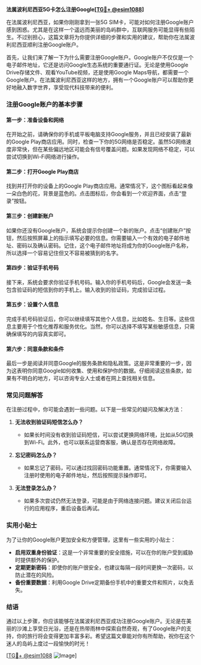**法属波利尼西亚5G卡怎么注册Google[[TG💪+ @esim1088](https://t.me/s/esim1088)]**

在法属波利尼西亚，如果你刚刚拿到一张5G SIM卡，可能对如何注册Google账户感到困惑。尤其是在这样一个遥远而美丽的岛屿群中，互联网服务可能显得有些陌生。不过别担心，这篇文章将为你提供详细的步骤和实用的建议，帮助你在法属波利尼西亚顺利注册Google账户。

首先，让我们来了解一下为什么需要注册Google账户。Google账户不仅仅是一个电子邮件地址，它还是访问Google生态系统的重要通行证。无论是使用Google Drive存储文件、观看YouTube视频，还是使用Google Maps导航，都需要一个Google账户。在法属波利尼西亚这样的地方，拥有一个Google账户可以帮助你更好地融入数字世界，享受现代科技带来的便利。

### 注册Google账户的基本步骤

#### 第一步：准备设备和网络

在开始之前，请确保你的手机或平板电脑支持Google服务，并且已经安装了最新的Google Play商店应用。同时，检查一下你的5G网络是否稳定。虽然5G网络速度非常快，但在某些偏远地区可能会有信号覆盖问题。如果发现网络不稳定，可以尝试切换到Wi-Fi网络进行操作。

#### 第二步：打开Google Play商店

找到并打开你的设备上的Google Play商店应用。通常情况下，这个图标看起来像一朵白色的花，背景是蓝色的。点击图标后，你会看到一个欢迎界面，点击“登录”按钮。

#### 第三步：创建新账户

如果你还没有Google账户，系统会提示你创建一个新的账户。点击“创建账户”按钮，然后按照屏幕上的指示填写必要的信息。你需要输入一个有效的电子邮件地址、密码以及确认密码。记住，这个电子邮件地址将成为你的Google账户名称，所以选择一个容易记住但又不容易被猜到的名字。

#### 第四步：验证手机号码

接下来，系统会要求你验证手机号码。输入你的手机号码后，Google会发送一条包含验证码的短信到你的手机上。输入收到的验证码，完成验证过程。

#### 第五步：设置个人信息

完成手机号码验证后，你可以继续填写其他个人信息，比如姓名、生日等。这些信息主要用于个性化推荐和服务优化。当然，你可以选择不填写某些敏感信息，只需确保填写的内容真实即可。

#### 第六步：同意条款和条件

最后一步是阅读并同意Google的服务条款和隐私政策。这是非常重要的一步，因为这表明你同意Google如何收集、使用和保护你的数据。仔细阅读这些条款，如果有不明白的地方，可以咨询专业人士或者在网上查找相关信息。

### 常见问题解答

在注册过程中，你可能会遇到一些问题。以下是一些常见的疑问及解决方法：

1. **无法收到验证码短信怎么办？**
   - 如果长时间没有收到验证码短信，可以尝试更换网络环境，比如从5G切换到Wi-Fi。此外，也可以联系运营商客服，确认是否存在网络故障。

2. **忘记密码怎么办？**
   - 如果忘记了密码，可以通过找回密码功能重置。通常情况下，你需要输入注册时使用的电子邮件地址，然后按照提示操作即可。

3. **无法登录怎么办？**
   - 如果多次尝试仍然无法登录，可能是由于网络连接问题。建议关闭后台运行的应用程序，重启设备后再试。

### 实用小贴士

为了让你的Google账户更加安全和方便管理，这里有一些实用的小贴士：

- **启用双重身份验证**：这是一个非常重要的安全措施，可以在你的账户受到威胁时提供额外的保护。
- **定期更新密码**：即使你的账户很安全，也建议每隔一段时间更换一次密码，以防止潜在的风险。
- **备份重要数据**：利用Google Drive定期备份手机中的重要文件和照片，以免丢失。

### 结语

通过以上步骤，你应该能够在法属波利尼西亚成功注册Google账户。无论是在美丽的沙滩上享受日光浴，还是在热带雨林中探索自然奇观，有了Google账户的支持，你的旅行将会变得更加丰富多彩。希望这篇文章能对你有所帮助，祝你在这个迷人的岛屿上度过一段愉快的时光！

[[TG💪+ @esim1088](https://t.me/s/esim1088) ![Image](https://i.postimg.cc/4NQfJmqS/Snipaste-2025-05-13-00-14-12.png)]